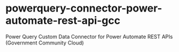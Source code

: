 # powerquery-connector-power-automate-rest-api-gcc
Power Query Custom Data Connector for Power Automate REST APIs (Government Community Cloud)

